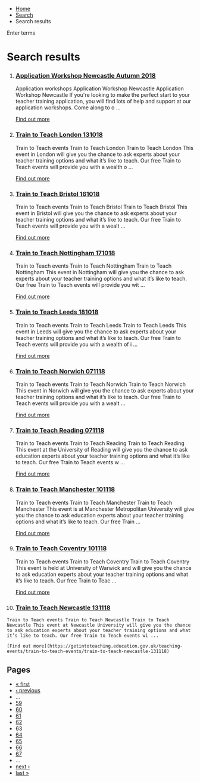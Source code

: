 *   [Home](/)
*   [Search](/search)
*   Search results

Enter terms 

Search results
==============

1.  ### [Application Workshop Newcastle Autumn 2018](https://getintoteaching.education.gov.uk/teaching-events/application-workshop-events/application-workshop-newcastle-autumn-2018)
    
    Application workshops Application Workshop Newcastle Application Workshop Newcastle If you're looking to make the perfect start to your teacher training application, you will find lots of help and support at our application workshops. Come along to o ...
    
    [Find out more](https://getintoteaching.education.gov.uk/teaching-events/application-workshop-events/application-workshop-newcastle-autumn-2018)
    
2.  ### [Train to Teach London 131018](https://getintoteaching.education.gov.uk/teaching-events/train-to-teach-events/train-to-teach-london-131018)
    
    Train to Teach events Train to Teach London Train to Teach London This event in London will give you the chance to ask experts about your teacher training options and what it’s like to teach. Our free Train to Teach events will provide you with a wealth o ...
    
    [Find out more](https://getintoteaching.education.gov.uk/teaching-events/train-to-teach-events/train-to-teach-london-131018)
    
3.  ### [Train to Teach Bristol 161018](https://getintoteaching.education.gov.uk/teaching-events/train-to-teach-events/train-to-teach-bristol-161018)
    
    Train to Teach events Train to Teach Bristol Train to Teach Bristol This event in Bristol will give you the chance to ask experts about your teacher training options and what it’s like to teach. Our free Train to Teach events will provide you with a wealt ...
    
    [Find out more](https://getintoteaching.education.gov.uk/teaching-events/train-to-teach-events/train-to-teach-bristol-161018)
    
4.  ### [Train to Teach Nottingham 171018](https://getintoteaching.education.gov.uk/teaching-events/train-to-teach-events/train-to-teach-nottingham-171018)
    
    Train to Teach events Train to Teach Nottingham Train to Teach Nottingham This event in Nottingham will give you the chance to ask experts about your teacher training options and what it’s like to teach. Our free Train to Teach events will provide you wit ...
    
    [Find out more](https://getintoteaching.education.gov.uk/teaching-events/train-to-teach-events/train-to-teach-nottingham-171018)
    
5.  ### [Train to Teach Leeds 181018](https://getintoteaching.education.gov.uk/teaching-events/train-to-teach-events/train-to-teach-leeds-181018)
    
    Train to Teach events Train to Teach Leeds Train to Teach Leeds This event in Leeds will give you the chance to ask experts about your teacher training options and what it’s like to teach. Our free Train to Teach events will provide you with a wealth of i ...
    
    [Find out more](https://getintoteaching.education.gov.uk/teaching-events/train-to-teach-events/train-to-teach-leeds-181018)
    
6.  ### [Train to Teach Norwich 071118](https://getintoteaching.education.gov.uk/teaching-events/train-to-teach-events/train-to-teach-norwich-071118)
    
    Train to Teach events Train to Teach Norwich Train to Teach Norwich This event in Norwich will give you the chance to ask experts about your teacher training options and what it’s like to teach. Our free Train to Teach events will provide you with a wealt ...
    
    [Find out more](https://getintoteaching.education.gov.uk/teaching-events/train-to-teach-events/train-to-teach-norwich-071118)
    
7.  ### [Train to Teach Reading 071118](https://getintoteaching.education.gov.uk/teaching-events/train-to-teach-events/train-to-teach-reading-071118)
    
    Train to Teach events Train to Teach Reading Train to Teach Reading This event at the University of Reading will give you the chance to ask education experts about your teacher training options and what it’s like to teach. Our free Train to Teach events w ...
    
    [Find out more](https://getintoteaching.education.gov.uk/teaching-events/train-to-teach-events/train-to-teach-reading-071118)
    
8.  ### [Train to Teach Manchester 101118](https://getintoteaching.education.gov.uk/teaching-events/train-to-teach-events/train-to-teach-manchester-101118)
    
    Train to Teach events Train to Teach Manchester Train to Teach Manchester This event is at Manchester Metropolitan University will give you the chance to ask education experts about your teacher training options and what it’s like to teach. Our free Train ...
    
    [Find out more](https://getintoteaching.education.gov.uk/teaching-events/train-to-teach-events/train-to-teach-manchester-101118)
    
9.  ### [Train to Teach Coventry 101118](https://getintoteaching.education.gov.uk/teaching-events/train-to-teach-events/train-to-teach-coventry-101118)
    
    Train to Teach events Train to Teach Coventry Train to Teach Coventry This event is held at University of Warwick and will give you the chance to ask education experts about your teacher training options and what it’s like to teach. Our free Train to Teac ...
    
    [Find out more](https://getintoteaching.education.gov.uk/teaching-events/train-to-teach-events/train-to-teach-coventry-101118)
    
10.  ### [Train to Teach Newcastle 131118](https://getintoteaching.education.gov.uk/teaching-events/train-to-teach-events/train-to-teach-newcastle-131118)
    
    Train to Teach events Train to Teach Newcastle Train to Teach Newcastle This event at Newcastle University will give you the chance to ask education experts about your teacher training options and what it’s like to teach. Our free Train to Teach events wi ...
    
    [Find out more](https://getintoteaching.education.gov.uk/teaching-events/train-to-teach-events/train-to-teach-newcastle-131118)
    

Pages
-----

*   [« first](/search/site "Go to first page")
*   [‹ previous](/search/site?page=61 "Go to previous page")
*   …
*   [59](/search/site?page=58 "Go to page 59")
*   [60](/search/site?page=59 "Go to page 60")
*   [61](/search/site?page=60 "Go to page 61")
*   [62](/search/site?page=61 "Go to page 62")
*   63
*   [64](/search/site?page=63 "Go to page 64")
*   [65](/search/site?page=64 "Go to page 65")
*   [66](/search/site?page=65 "Go to page 66")
*   [67](/search/site?page=66 "Go to page 67")
*   …
*   [next ›](/search/site?page=63 "Go to next page")
*   [last »](/search/site?page=1032 "Go to last page")